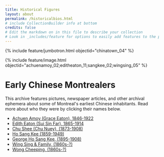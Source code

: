```yaml
---
title: Historical Figures
layout: about
permalink: /historicalbios.html
# include CollectionBuilder info at bottom
credits: false
# Edit the markdown on in this file to describe your collection
# Look in _includes/feature for options to easily add features to the page
---
```

{% include feature/jumbotron.html objectid="chinatown_04" %}

{% include feature/image.html objectid="achuenamoy_02;editheaton_11;sangkee_02;wingsing_05" %}

# Early Chinese Montrealers  

This archive features pictures, newspaper articles, and other archival ephemera about some of Montreal's earliest Chinese inhabitants. Read more about who they were by clicking their names below.

- [Achuen Amoy (Grace Eaton), 1846-1922](https://chinese-canadians.github.io/chinesemontreal/achuenamoy.html)
- [Edith Eaton (Sui Sin Far), 1865-1914](https://chinese-canadians.github.io/chinesemontreal/editheaton.html)
- [Chu Shee (Chu Nuey), (1873-1908)](https://chinese-canadians.github.io/chinesemontreal/chushee.html) 
- [Ho Sang Kee (1859-1949)](https://chinese-canadians.github.io/chinesemontreal/hosangkee.html)
- [George Ho Sang Kee, (1895-1908)](https://chinese-canadians.github.io/chinesemontreal/georgesangkee.html)
- [Wing Sing & Family, (1860s-?)](https://chinese-canadians.github.io/chinesemontreal/wingsing.html) 
- [Wong Cheeping, (1860s-?)](https://chinese-canadians.github.io/chinesemontreal/wongcheeping.html)

